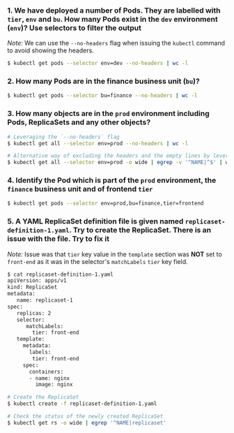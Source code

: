 ### 1. We have deployed a number of Pods. They are labelled with `tier`, `env` and `bu`. How many Pods exist in the `dev` environment (`env`)? Use selectors to filter the output

*Note:* We can use the `--no-headers` flag when issuing the `kubectl` command to avoid showing the headers.

```bash
$ kubectl get pods --selector env=dev --no-headers | wc -l
```

### 2. How many Pods are in the finance business unit (`bu`)?

```bash
$ kubectl get pods --selector bu=finance --no-headers | wc -l
```

### 3. How many objects are in the `prod` environment including Pods, ReplicaSets and any other objects?

```bash
# Leveraging the `--no-headers` flag
$ kubectl get all --selector env=prod --no-headers | wc -l

# Alternative way of excluding the headers and the empty lines by leveraging the power of `grep` command
$ kubectl get all --selector env=prod -o wide | egrep -v '^NAME|^$' | wc -l
```

### 4. Identify the Pod which is part of the `prod` environment, the `finance` business unit and of frontend `tier`

```bash
$ kubectl get pods --selector env=prod,bu=finance,tier=frontend
```

### 5. A YAML ReplicaSet definition file is given named `replicaset-definition-1.yaml`. Try to create the ReplicaSet. There is an issue with the file. Try to fix it

*Note:* Issue was that `tier` key value in the `template` section was **NOT** set to `front-end` as it was in the selector's `matchLabels` `tier` key field. 

```bash
$ cat replicaset-definition-1.yaml 
apiVersion: apps/v1
kind: ReplicaSet
metadata:
   name: replicaset-1
spec:
   replicas: 2
   selector:
      matchLabels:
        tier: front-end
   template:
     metadata:
       labels:
        tier: front-end
     spec:
       containers:
       - name: nginx
         image: nginx
```

```bash
# Create the ReplicaSet
$ kubectl create -f replicaset-definition-1.yaml
```

```bash
# Check the status of the newly created ReplicaSet
$ kubectl get rs -o wide | egrep '^NAME|replicaset'
```
